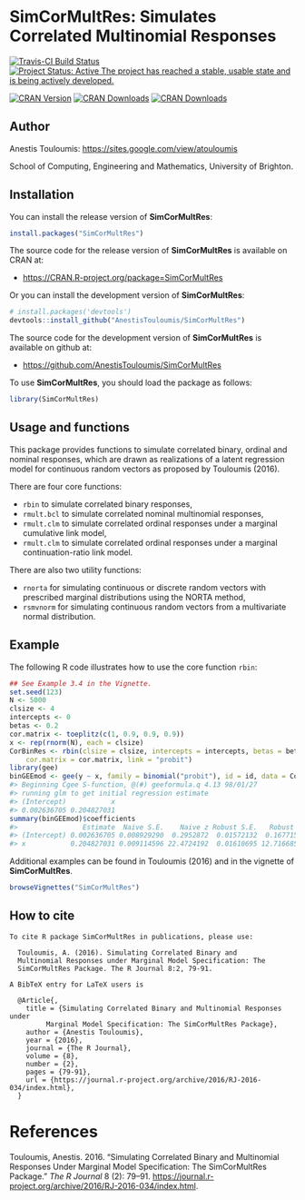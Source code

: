 
<!-- README.md is generated from README.Rmd. Please edit that file -->
SimCorMultRes: Simulates Correlated Multinomial Responses
=========================================================

[![Travis-CI Build Status](https://travis-ci.org/AnestisTouloumis/SimCorMultRes.svg?branch=master)](https://travis-ci.org/AnestisTouloumis/SimCorMultRes) [![Project Status: Active The project has reached a stable, usable state and is being actively developed.](http://www.repostatus.org/badges/latest/active.svg)](http://www.repostatus.org/#active)

[![CRAN Version](http://www.r-pkg.org/badges/version/SimCorMultRes?color=blue)](https://cran.r-project.org/package=SimCorMultRes) [![CRAN Downloads](http://cranlogs.r-pkg.org/badges/grand-total/SimCorMultRes?color=blue)](http://cranlogs.r-pkg.org/badges/grand-total/SimCorMultRes) [![CRAN Downloads](http://cranlogs.r-pkg.org/badges/SimCorMultRes)](http://cran.rstudio.com/web/packages/SimCorMultRes/index.html)

Author
------

Anestis Touloumis: <https://sites.google.com/view/atouloumis>

School of Computing, Engineering and Mathematics, University of Brighton.

Installation
------------

You can install the release version of **SimCorMultRes**:

``` r
install.packages("SimCorMultRes")
```

The source code for the release version of **SimCorMultRes** is available on CRAN at:

-   <https://CRAN.R-project.org/package=SimCorMultRes>

Or you can install the development version of **SimCorMultRes**:

``` r
# install.packages('devtools')
devtools::install_github("AnestisTouloumis/SimCorMultRes")
```

The source code for the development version of **SimCorMultRes** is available on github at:

-   <https://github.com/AnestisTouloumis/SimCorMultRes>

To use **SimCorMultRes**, you should load the package as follows:

``` r
library(SimCorMultRes)
```

Usage and functions
-------------------

This package provides functions to simulate correlated binary, ordinal and nominal responses, which are drawn as realizations of a latent regression model for continuous random vectors as proposed by Touloumis (2016).

There are four core functions:

-   `rbin` to simulate correlated binary responses,
-   `rmult.bcl` to simulate correlated nominal multinomial responses,
-   `rmult.clm` to simulate correlated ordinal responses under a marginal cumulative link model,
-   `rmult.clm` to simulate correlated ordinal responses under a marginal continuation-ratio link model.

There are also two utility functions:

-   `rnorta` for simulating continuous or discrete random vectors with prescribed marginal distributions using the NORTA method,
-   `rsmvnorm` for simulating continuous random vectors from a multivariate normal distribution.

Example
-------

The following R code illustrates how to use the core function `rbin`:

``` r
## See Example 3.4 in the Vignette.
set.seed(123)
N <- 5000
clsize <- 4
intercepts <- 0
betas <- 0.2
cor.matrix <- toeplitz(c(1, 0.9, 0.9, 0.9))
x <- rep(rnorm(N), each = clsize)
CorBinRes <- rbin(clsize = clsize, intercepts = intercepts, betas = betas, xformula = ~x, 
    cor.matrix = cor.matrix, link = "probit")
library(gee)
binGEEmod <- gee(y ~ x, family = binomial("probit"), id = id, data = CorBinRes$simdata)
#> Beginning Cgee S-function, @(#) geeformula.q 4.13 98/01/27
#> running glm to get initial regression estimate
#> (Intercept)           x 
#> 0.002636705 0.204827031
summary(binGEEmod)$coefficients
#>                Estimate  Naive S.E.    Naive z Robust S.E.   Robust z
#> (Intercept) 0.002636705 0.008929290  0.2952872  0.01572132  0.1677153
#> x           0.204827031 0.009114596 22.4724192  0.01610695 12.7166857
```

Additional examples can be found in Touloumis (2016) and in the vignette of **SimCorMultRes**.

``` r
browseVignettes("SimCorMultRes")
```

How to cite
-----------


    To cite R package SimCorMultRes in publications, please use:

      Touloumis, A. (2016). Simulating Correlated Binary and
      Multinomial Responses under Marginal Model Specification: The
      SimCorMultRes Package. The R Journal 8:2, 79-91.

    A BibTeX entry for LaTeX users is

      @Article{,
        title = {Simulating Correlated Binary and Multinomial Responses under 
             Marginal Model Specification: The SimCorMultRes Package},
        author = {Anestis Touloumis},
        year = {2016},
        journal = {The R Journal},
        volume = {8},
        number = {2},
        pages = {79-91},
        url = {https://journal.r-project.org/archive/2016/RJ-2016-034/index.html},
      }

References
==========

Touloumis, Anestis. 2016. “Simulating Correlated Binary and Multinomial Responses Under Marginal Model Specification: The SimCorMultRes Package.” *The R Journal* 8 (2): 79–91. <https://journal.r-project.org/archive/2016/RJ-2016-034/index.html>.
